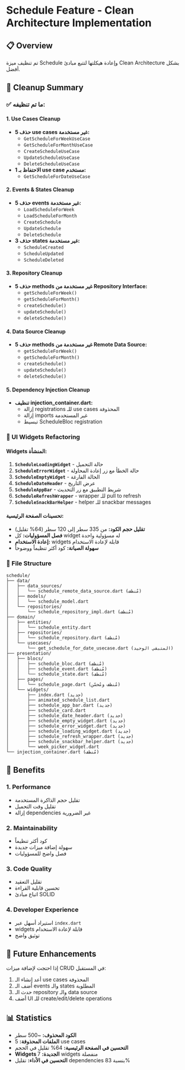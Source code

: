 # Schedule Feature - Clean Architecture Implementation

## 📋 Overview
تم تنظيف ميزة Schedule وإعادة هيكلتها لتتبع مبادئ Clean Architecture بشكل أفضل.

## 🧹 Cleanup Summary

### ✅ ما تم تنظيفه:

#### 1. **Use Cases Cleanup**
- **حذف 5 use cases غير مستخدمة:**
  - `GetScheduleForWeekUseCase`
  - `GetScheduleForMonthUseCase`
  - `CreateScheduleUseCase`
  - `UpdateScheduleUseCase`
  - `DeleteScheduleUseCase`
- **الاحتفاظ بـ 1 use case مستخدم:**
  - `GetScheduleForDateUseCase`

#### 2. **Events & States Cleanup**
- **حذف 5 events غير مستخدمة:**
  - `LoadScheduleForWeek`
  - `LoadScheduleForMonth`
  - `CreateSchedule`
  - `UpdateSchedule`
  - `DeleteSchedule`
- **حذف 3 states غير مستخدمة:**
  - `ScheduleCreated`
  - `ScheduleUpdated`
  - `ScheduleDeleted`

#### 3. **Repository Cleanup**
- **حذف 5 methods غير مستخدمة من Repository Interface:**
  - `getScheduleForWeek()`
  - `getScheduleForMonth()`
  - `createSchedule()`
  - `updateSchedule()`
  - `deleteSchedule()`

#### 4. **Data Source Cleanup**
- **حذف 5 methods غير مستخدمة من Remote Data Source:**
  - `getScheduleForWeek()`
  - `getScheduleForMonth()`
  - `createSchedule()`
  - `updateSchedule()`
  - `deleteSchedule()`

#### 5. **Dependency Injection Cleanup**
- **تنظيف injection_container.dart:**
  - إزالة registrations للـ use cases المحذوفة
  - إزالة imports غير المستخدمة
  - تبسيط ScheduleBloc registration

### 🎨 UI Widgets Refactoring

#### **Widgets المنشأة:**
1. **`ScheduleLoadingWidget`** - حالة التحميل
2. **`ScheduleErrorWidget`** - حالة الخطأ مع زر إعادة المحاولة
3. **`ScheduleEmptyWidget`** - الحالة الفارغة
4. **`ScheduleDateHeader`** - عرض التاريخ
5. **`ScheduleAppBar`** - شريط التطبيق مع زر التحديث
6. **`ScheduleRefreshWrapper`** - wrapper للـ pull to refresh
7. **`ScheduleSnackBarHelper`** - helper للـ snackbar messages

#### **تحسينات الصفحة الرئيسية:**
- **تقليل حجم الكود:** من 335 سطر إلى 120 سطر (64% تقليل)
- **فصل المسؤوليات:** كل widget له مسؤولية واحدة
- **إعادة الاستخدام:** widgets قابلة لإعادة الاستخدام
- **سهولة الصيانة:** كود أكثر تنظيماً ووضوحاً

### 📁 File Structure

```
schedule/
├── data/
│   ├── data_sources/
│   │   └── schedule_remote_data_source.dart (مُنظف)
│   ├── models/
│   │   └── schedule_model.dart
│   └── repositories/
│       └── schedule_repository_impl.dart (مُنظف)
├── domain/
│   ├── entities/
│   │   └── schedule_entity.dart
│   ├── repositories/
│   │   └── schedule_repository.dart (مُنظف)
│   └── usecases/
│       └── get_schedule_for_date_usecase.dart (المتبقي الوحيد)
├── presentation/
│   ├── blocs/
│   │   ├── schedule_bloc.dart (مُنظف)
│   │   ├── schedule_event.dart (مُنظف)
│   │   └── schedule_state.dart (مُنظف)
│   ├── pages/
│   │   └── schedule_page.dart (مُنظف ومُحسّن)
│   └── widgets/
│       ├── index.dart (جديد)
│       ├── animated_schedule_list.dart
│       ├── schedule_app_bar.dart (جديد)
│       ├── schedule_card.dart
│       ├── schedule_date_header.dart (جديد)
│       ├── schedule_empty_widget.dart (جديد)
│       ├── schedule_error_widget.dart (جديد)
│       ├── schedule_loading_widget.dart (جديد)
│       ├── schedule_refresh_wrapper.dart (جديد)
│       ├── schedule_snackbar_helper.dart (جديد)
│       └── week_picker_widget.dart
└── injection_container.dart (مُنظف)
```

## 🚀 Benefits

### 1. **Performance**
- تقليل حجم الذاكرة المستخدمة
- تقليل وقت التحميل
- إزالة dependencies غير الضرورية

### 2. **Maintainability**
- كود أكثر تنظيماً
- سهولة إضافة ميزات جديدة
- فصل واضح للمسؤوليات

### 3. **Code Quality**
- تقليل التعقيد
- تحسين قابلية القراءة
- اتباع مبادئ SOLID

### 4. **Developer Experience**
- استيراد أسهل عبر `index.dart`
- widgets قابلة لإعادة الاستخدام
- توثيق واضح

## 🔄 Future Enhancements

إذا احتجت لإضافة ميزات CRUD في المستقبل:
1. أعد إنشاء الـ use cases المحذوفة
2. أضف الـ events والـ states المطلوبة
3. حدث الـ repository والـ data source
4. أضف UI للـ create/edit/delete operations

## 📊 Statistics

- **الكود المحذوف:** ~500 سطر
- **الملفات المحذوفة:** 5 use cases
- **التحسين في الصفحة الرئيسية:** 64% تقليل في الحجم
- **Widgets الجديدة:** 7 widgets منفصلة
- **التحسين في الأداء:** تقليل dependencies بنسبة 83% 